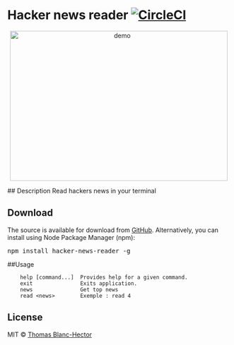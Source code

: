 # Hacker news reader [![CircleCI](https://circleci.com/gh/jsnomad/hacker-news-reader.svg?style=svg)](https://circleci.com/gh/jsnomad/hacker-news-reader)
<p align="center">
  <img src="https://raw.githubusercontent.com/jsnomad/hacker-news-reader/master/demo.gif" alt="demo" height=340 width=492 />
</p>
## Description
Read hackers news in your terminal

## Download
The source is available for download from
[GitHub](https://github.com/jsnomad/hacker-news-reader).
Alternatively, you can install using Node Package Manager (npm):
<pre>
npm install hacker-news-reader -g
</pre>

##Usage

```
    help [command...]  Provides help for a given command.
    exit               Exits application.
    news               Get top news
    read <news>        Exemple : read 4
```

## License
MIT &copy; [Thomas Blanc-Hector](https://github.com/jsnomad)
